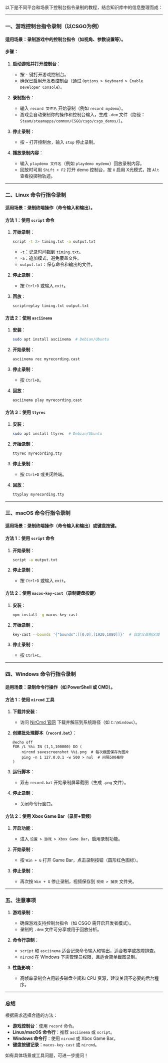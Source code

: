 以下是不同平台和场景下控制台指令录制的教程，结合知识库中的信息整理而成：

---

### **一、游戏控制台指令录制（以CSGO为例）**
#### **适用场景**：录制游戏中的控制台指令（如视角、参数设置等）。
#### **步骤**：
1. **启动游戏并打开控制台**：
   - 按 `~` 键打开游戏控制台。
   - 确保已启用开发者控制台（通过 `Options > Keyboard > Enable Developer Console`）。

2. **录制指令**：
   - 输入 `record 文件名` 开始录制（例如 `record mydemo`）。
   - 游戏会自动录制你的操作和控制台输入，生成 `.dem` 文件（路径：`Steam/steamapps/common/CSGO/csgo/csgo_demos/`）。

3. **停止录制**：
   - 按 `~` 打开控制台，输入 `stop` 停止录制。

4. **播放录制内容**：
   - 输入 `playdemo 文件名`（例如 `playdemo mydemo`）回放录制内容。
   - 回放时可用 `Shift + F2` 打开 demo 控制台，按 `X` 启用 X光模式，按 `Alt` 查看投掷物轨迹。

---

### **二、Linux 命令行指令录制**
#### **适用场景**：录制终端操作（命令输入和输出）。
#### **方法 1：使用 `script` 命令**
1. **开始录制**：
   ```bash
   script -t 2> timing.txt -a output.txt
   ```
   - `-t`：记录时间戳到 `timing.txt`。
   - `-a`：追加模式，避免覆盖文件。
   - `output.txt`：保存命令和输出的文件。

2. **停止录制**：
   - 按 `Ctrl+D` 或输入 `exit`。

3. **回放**：
   ```bash
   scriptreplay timing.txt output.txt
   ```

#### **方法 2：使用 `asciinema`**
1. **安装**：
   ```bash
   sudo apt install asciinema  # Debian/Ubuntu
   ```

2. **开始录制**：
   ```bash
   asciinema rec myrecording.cast
   ```

3. **停止录制**：
   - 按 `Ctrl+D`。

4. **回放**：
   ```bash
   asciinema play myrecording.cast
   ```

#### **方法 3：使用 `ttyrec`**
1. **安装**：
   ```bash
   sudo apt install ttyrec  # Debian/Ubuntu
   ```

2. **开始录制**：
   ```bash
   ttyrec myrecording.tty
   ```

3. **停止录制**：
   - 按 `Ctrl+D` 或关闭终端。

4. **回放**：
   ```bash
   ttyplay myrecording.tty
   ```

---

### **三、macOS 命令行指令录制**
#### **适用场景**：录制终端操作（命令输入和输出）或键盘按键。
#### **方法 1：使用 `script` 命令**
1. **开始录制**：
   ```bash
   script -a output.txt
   ```

2. **停止录制**：
   - 按 `Ctrl+D` 或输入 `exit`。

#### **方法 2：使用 `macos-key-cast`（录制键盘按键）**
1. **安装**：
   ```bash
   npm install -g macos-key-cast
   ```

2. **开始录制**：
   ```bash
   key-cast --bounds '{"bounds":[[0,0],[1920,1080]]}'  # 自定义录制区域
   ```

3. **停止录制**：
   - 按 `Ctrl+C`。

---

### **四、Windows 命令行指令录制**
#### **适用场景**：录制命令行操作（如 PowerShell 或 CMD）。
#### **方法 1：使用 `nircmd` 工具**
1. **下载并安装**：
   - 访问 [NirCmd 官网](http://www.nirsoft.net/utils/nircmd.html) 下载并解压到系统路径（如 `C:\Windows`）。

2. **创建批处理脚本（`record.bat`）**：
   ```batch
   @echo off
   FOR /L %%i IN (1,1,100000) DO (
       nircmd savescreenshot %%i.png  # 每次截图保存为图片
       ping -n 1 127.0.0.1 -w 500 > nul  # 间隔500毫秒
   )
   ```

3. **运行脚本**：
   - 双击 `record.bat` 开始录制屏幕截图（生成 `.png` 文件）。

4. **停止录制**：
   - 关闭命令行窗口。

#### **方法 2：使用 Xbox Game Bar（录屏+音频）**
1. **开启功能**：
   - 进入 `设置 > 游戏 > Xbox Game Bar`，启用录制功能。

2. **开始录制**：
   - 按 `Win + G` 打开 Game Bar，点击录制按钮（圆形红色图标）。

3. **停止录制**：
   - 再次按 `Win + G` 停止录制，视频保存到 `视频 > 捕获` 文件夹。

---

### **五、注意事项**
1. **游戏录制**：
   - 确保游戏支持控制台指令（如 CSGO 需开启开发者模式）。
   - 录制的 `.dem` 文件可分享或用于回放分析。

2. **命令行录制**：
   - `script` 和 `asciinema` 适合记录命令输入和输出，适合教学或故障排查。
   - `nircmd` 在 Windows 下需管理员权限，且适合简单截图录制。

3. **性能影响**：
   - 高帧率录制会占用较多磁盘空间和 CPU 资源，建议关闭不必要的后台程序。

---

### **总结**
根据需求选择合适的方法：
- **游戏控制台**：使用 `record` 命令。
- **Linux/macOS 命令行**：推荐 `asciinema` 或 `script`。
- **Windows 命令行**：使用 `nircmd` 或 Xbox Game Bar。
- **键盘按键记录**：`macos-key-cast` 或 `nircmd`。

如有具体场景或工具问题，可进一步提问！